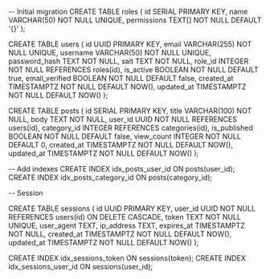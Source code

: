 <!-- @format -->

-- Initial migration
CREATE TABLE roles (
id SERIAL PRIMARY KEY,
name VARCHAR(50) NOT NULL UNIQUE,
permissions TEXT[] NOT NULL DEFAULT '{}'
);

CREATE TABLE users (
id UUID PRIMARY KEY,
email VARCHAR(255) NOT NULL UNIQUE,
username VARCHAR(50) NOT NULL UNIQUE,
password_hash TEXT NOT NULL,
salt TEXT NOT NULL,
role_id INTEGER NOT NULL REFERENCES roles(id),
is_active BOOLEAN NOT NULL DEFAULT true,
email_verified BOOLEAN NOT NULL DEFAULT false,
created_at TIMESTAMPTZ NOT NULL DEFAULT NOW(),
updated_at TIMESTAMPTZ NOT NULL DEFAULT NOW()
);

CREATE TABLE posts (
id SERIAL PRIMARY KEY,
title VARCHAR(100) NOT NULL,
body TEXT NOT NULL,
user_id UUID NOT NULL REFERENCES users(id),
category_id INTEGER REFERENCES categories(id),
is_published BOOLEAN NOT NULL DEFAULT false,
view_count INTEGER NOT NULL DEFAULT 0,
created_at TIMESTAMPTZ NOT NULL DEFAULT NOW(),
updated_at TIMESTAMPTZ NOT NULL DEFAULT NOW()
);

-- Add indexes
CREATE INDEX idx_posts_user_id ON posts(user_id);
CREATE INDEX idx_posts_category_id ON posts(category_id);

-- Session

CREATE TABLE sessions (
id UUID PRIMARY KEY,
user_id UUID NOT NULL REFERENCES users(id) ON DELETE CASCADE,
token TEXT NOT NULL UNIQUE,
user_agent TEXT,
ip_address TEXT,
expires_at TIMESTAMPTZ NOT NULL,
created_at TIMESTAMPTZ NOT NULL DEFAULT NOW(),
updated_at TIMESTAMPTZ NOT NULL DEFAULT NOW()
);

CREATE INDEX idx_sessions_token ON sessions(token);
CREATE INDEX idx_sessions_user_id ON sessions(user_id);
